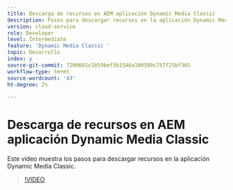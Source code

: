 ```yaml
---
title: Descarga de recursos en AEM aplicación Dynamic Media Classic
description: Pasos para descargar recursos en la aplicación Dynamic Media Classic
version: cloud-service
role: Developer
level: Intermediate
feature: 'Dynamic Media Classic '
topic: Desarrollo
index: y
source-git-commit: 7200601c1b59bef5b1546a100589c757f25bf365
workflow-type: tm+mt
source-wordcount: '43'
ht-degree: 2%

---
```



# Descarga de recursos en AEM aplicación Dynamic Media Classic

Este vídeo muestra los pasos para descargar recursos en la aplicación Dynamic Media Classic.

>[!VIDEO](https://video.tv.adobe.com/v/335458?quality=9&learn=on)
